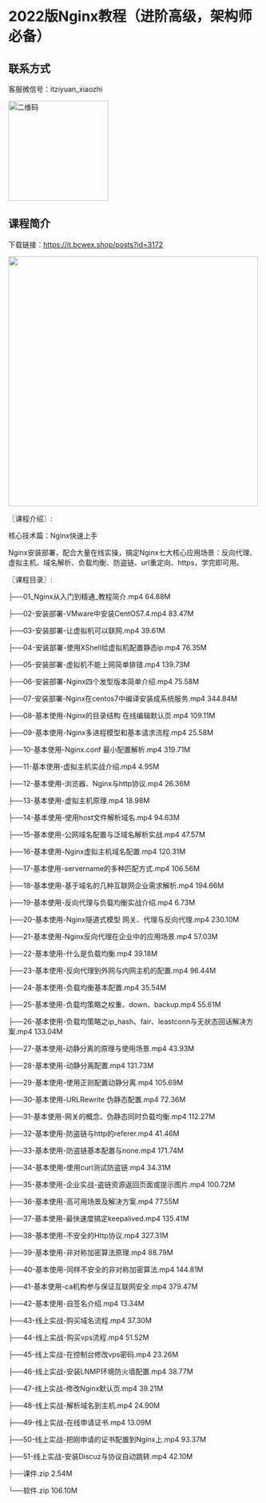# 2022版Nginx教程（进阶高级，架构师必备）

## 联系方式

客服微信号：itziyuan_xiaozhi

<img src="https://ziyuanyun.oss-cn-guangzhou.aliyuncs.com/common/20240614073449/666b82192834a.jpg" width="200" height="200" alt="二维码">

## 课程简介

下载链接：https://it.bcwex.shop/posts?id=3172

<img src="https://ziyuanyun.oss-cn-guangzhou.aliyuncs.com/yun/20240515185033/66449379f2838.jpg" width="500" alt="">

  〖课程介绍〗:

 核心技术篇：Nginx快速上手

 Nginx安装部署，配合大量在线实操，搞定Nginx七大核心应用场景：反向代理、虚拟主机、域名解析、负载均衡、防盗链、url重定向、https，学完即可用。

 〖课程目录〗:

 ├──01_Nginx从入门到精通_教程简介.mp4 64.88M

 ├──02-安装部署-VMware中安装CentOS7.4.mp4 83.47M

 ├──03-安装部署-让虚拟机可以联网.mp4 39.61M

 ├──04-安装部署-使用XShell给虚拟机配置静态ip.mp4 76.35M

 ├──05-安装部署-虚拟机不能上网简单排错.mp4 139.73M

 ├──06-安装部署-Nginx四个发型版本简单介绍.mp4 75.58M

 ├──07-安装部署-Nginx在centos7中编译安装成系统服务.mp4 344.84M

 ├──08-基本使用-Nginx的目录结构 在线编辑默认页.mp4 109.11M

 ├──09-基本使用-Nginx多进程模型和基本请求流程.mp4 25.58M

 ├──10-基本使用-Nginx.conf 最小配置解析.mp4 319.71M

 ├──11-基本使用-虚拟主机实战介绍.mp4 4.95M

 ├──12-基本使用-浏览器、Nginx与http协议.mp4 26.36M

 ├──13-基本使用-虚拟主机原理.mp4 18.98M

 ├──14-基本使用-使用host文件解析域名.mp4 94.63M

 ├──15-基本使用-公网域名配置与泛域名解析实战.mp4 47.57M

 ├──16-基本使用-Nginx虚拟主机域名配置.mp4 120.31M

 ├──17-基本使用-servername的多种匹配方式.mp4 106.56M

 ├──18-基本使用-基于域名的几种互联网企业需求解析.mp4 194.66M

 ├──19-基本使用-反向代理与负载均衡实战介绍.mp4 6.73M

 ├──20-基本使用-Nginx隧道式模型 网关、代理与反向代理.mp4 230.10M

 ├──21-基本使用-Nginx反向代理在企业中的应用场景.mp4 57.03M

 ├──22-基本使用-什么是负载均衡.mp4 39.18M

 ├──23-基本使用-反向代理到外网与内网主机的配置.mp4 96.44M

 ├──24-基本使用-负载均衡基本配置.mp4 35.54M

 ├──25-基本使用-负载均策略之权重、down、backup.mp4 55.61M

 ├──26-基本使用-负载均策略之ip_hash、fair、leastconn与无状态回话解决方案.mp4 133.04M

 ├──27-基本使用-动静分离的原理与使用场景.mp4 43.93M

 ├──28-基本使用-动静分离配置.mp4 131.73M

 ├──29-基本使用-使用正则配置动静分离.mp4 105.69M

 ├──30-基本使用-URLRewrite 伪静态配置.mp4 72.36M

 ├──31-基本使用-网关的概念、伪静态同时负载均衡.mp4 112.27M

 ├──32-基本使用-防盗链与http的referer.mp4 41.46M

 ├──33-基本使用-防盗链基本配置与none.mp4 171.74M

 ├──34-基本使用-使用curl测试防盗链.mp4 34.31M

 ├──35-基本使用-企业实战-盗链资源返回页面或提示图片.mp4 100.72M

 ├──36-基本使用-高可用场景及解决方案.mp4 77.55M

 ├──37-基本使用-最快速度搞定keepalived.mp4 135.41M

 ├──38-基本使用-不安全的Http协议.mp4 327.31M

 ├──39-基本使用-非对称加密算法原理.mp4 88.79M

 ├──40-基本使用-同样不安全的非对称加密算法.mp4 144.81M

 ├──41-基本使用-ca机构参与保证互联网安全.mp4 379.47M

 ├──42-基本使用-自签名介绍.mp4 13.34M

 ├──43-线上实战-购买域名流程.mp4 37.30M

 ├──44-线上实战-购买vps流程.mp4 51.52M

 ├──45-线上实战-在控制台修改vps密码.mp4 23.26M

 ├──46-线上实战-安装LNMP环境防火墙配置.mp4 38.77M

 ├──47-线上实战-修改Nginx默认页.mp4 39.21M

 ├──48-线上实战-解析域名到主机.mp4 24.90M

 ├──49-线上实战-在线申请证书.mp4 13.09M

 ├──50-线上实战-把刚申请的证书配置到Nginx上.mp4 93.37M

 ├──51-线上实战-安装Discuz与协议自动跳转.mp4 42.10M

 ├──课件.zip 2.54M

 └──软件.zip 106.10M

  